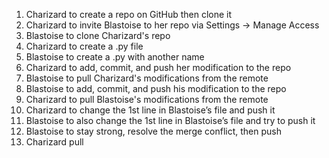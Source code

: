 1. Charizard to create a repo on GitHub then clone it
2. Charizard to invite Blastoise to her repo via Settings -> Manage Access
3. Blastoise to clone Charizard's repo
4. Charizard to create a .py file
5. Blastoise to create a .py with another name
6. Charizard to add, commit, and push her modification to the repo
7. Blastoise to pull Charizard's modifications from the remote
8. Blastoise to add, commit, and push his modification to the repo
9. Charizard to pull Blastoise's modifications from the remote
10. Charizard to change the 1st line in Blastoise’s file and push it
11. Blastoise to also change the 1st line in Blastoise’s file and try to push it
12. Blastoise to stay strong, resolve the merge conflict, then push
13. Charizard pull
